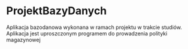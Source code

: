 # ProjektBazyDanych

Aplikacja bazodanowa wykonana w ramach projektu w trakcie studiów. Aplikacja jest uproszczonym programem do prowadzenia polityki magazynowej
